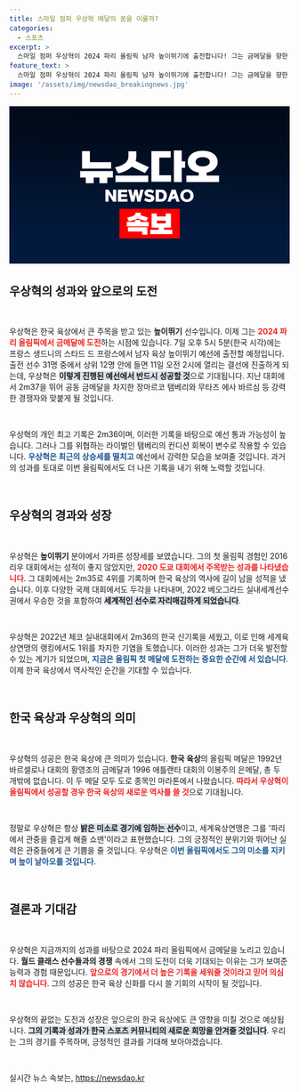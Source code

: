 ```yaml
---
title: 스마일 점퍼 우상혁 메달의 꿈을 이룰까?
categories:
  - 스포츠
excerpt: >
  스마일 점퍼 우상혁이 2024 파리 올림픽 남자 높이뛰기에 출전합니다! 그는 금메달을 향한 도전에서 기대를 모으고 있으며, 자체 최고 기록과 강력한 라이벌들을 만날 준비가 되어 있습니다. 기대하세요!
feature_text: >
  스마일 점퍼 우상혁이 2024 파리 올림픽 남자 높이뛰기에 출전합니다! 그는 금메달을 향한 도전에서 기대를 모으고 있으며, 자체 최고 기록과 강력한 라이벌들을 만날 준비가 되어 있습니다. 기대하세요!
image: '/assets/img/newsdao_breakingnews.jpg'
---
```


<p><img src="/assets/img/newsdao_breakingnews.jpg" alt="implanttips 속보" /></p>

<h2 data-ke-size="size26">우상혁의 성과와 앞으로의 도전</h2>

<p data-ke-size="size16">&nbsp;</p>

<p>우상혁은 한국 육상에서 큰 주목을 받고 있는 <b>높이뛰기</b> 선수입니다. 이제 그는 <b><span style="color: #ee2323;">2024 파리 올림픽에서 금메달에 도전</span></b>하는 시점에 있습니다. 7일 오후 5시 5분(한국 시각)에는 프랑스 생드니의 스타드 드 프랑스에서 남자 육상 높이뛰기 예선에 출전할 예정입니다. 출전 선수 31명 중에서 상위 12명 안에 들면 11일 오전 2시에 열리는 결선에 진출하게 되는데, 우상혁은 <b><span style="background-color: #21538527;">이렇게 진행된 예선에서 반드시 성공할 것</span></b>으로 기대됩니다. 지난 대회에서 2m37을 뛰어 공동 금메달을 차지한 장마르코 탬베리와 무타즈 에사 바르심 등 강력한 경쟁자와 맞붙게 될 것입니다.</p>

<p data-ke-size="size16">&nbsp;</p>

<p>우상혁의 개인 최고 기록은 2m36이며, 이러한 기록을 바탕으로 예선 통과 가능성이 높습니다. 그러나 그를 위협하는 라이벌인 탬베리의 컨디션 회복이 변수로 작용할 수 있습니다. <b><span style="color: #1a5490;">우상혁은 최근의 상승세를 떨치고</span></b> 예선에서 강력한 모습을 보여줄 것입니다. 과거의 성과를 토대로 이번 올림픽에서도 더 나은 기록을 내기 위해 노력할 것입니다.</p>

<p data-ke-size="size16">&nbsp;</p>

<h2 data-ke-size="size26">우상혁의 경과와 성장</h2>

<p data-ke-size="size16">&nbsp;</p>

<p>우상혁은 <b>높이뛰기</b> 분야에서 가파른 성장세를 보였습니다. 그의 첫 올림픽 경험인 2016 리우 대회에서는 성적이 좋지 않았지만, <b><span style="color: #ee2323;">2020 도쿄 대회에서 주목받는 성과를 나타냈습니다</span></b>. 그 대회에서는 2m35로 4위를 기록하며 한국 육상의 역사에 길이 남을 성적을 냈습니다. 이후 다양한 국제 대회에서도 두각을 나타내며, 2022 베오그라드 실내세계선수권에서 우승한 것을 포함하여 <b><span style="background-color: #21538527;">세계적인 선수로 자리매김하게 되었습니다</span></b>.</p>

<p data-ke-size="size16">&nbsp;</p>

<p>우상혁은 2022년 체코 실내대회에서 2m36의 한국 신기록을 세웠고, 이로 인해 세계육상연맹의 랭킹에서도 1위를 차지한 기염을 토했습니다. 이러한 성과는 그가 더욱 발전할 수 있는 계기가 되었으며, <b><span style="color: #1a5490;">지금은 올림픽 첫 메달에 도전하는 중요한 순간에 서 있습니다</span></b>. 이제 한국 육상에서 역사적인 순간을 기대할 수 있습니다.</p>

<p data-ke-size="size16">&nbsp;</p>

<h2 data-ke-size="size26">한국 육상과 우상혁의 의미</h2>

<p data-ke-size="size16">&nbsp;</p>

<p>우상혁의 성공은 한국 육상에 큰 의미가 있습니다. <b>한국 육상</b>의 올림픽 메달은 1992년 바르셀로나 대회의 황영조의 금메달과 1996 애틀랜타 대회의 이봉주의 은메달, 총 두 개밖에 없습니다. 이 두 메달 모두 도로 종목인 마라톤에서 나왔습니다. <b><span style="color: #ee2323;">따라서 우상혁이 올림픽에서 성공할 경우 한국 육상의 새로운 역사를 쓸 것</span></b>으로 기대됩니다.</p>

<p data-ke-size="size16">&nbsp;</p>

<p>정말로 우상혁은 항상 <b><span style="background-color: #21538527;">밝은 미소로 경기에 임하는 선수</span></b>이고, 세계육상연맹은 그를 '파리에서 관중을 즐겁게 해줄 쇼맨'이라고 표현했습니다. 그의 긍정적인 분위기와 뛰어난 실력은 관중들에게 큰 기쁨을 줄 것입니다. 우상혁은 <b><span style="color: #1a5490;">이번 올림픽에서도 그의 미소를 지키며 높이 날아오를 것입니다</span></b>. </p>

<p data-ke-size="size16">&nbsp;</p>

<h2 data-ke-size="size26">결론과 기대감</h2>

<p data-ke-size="size16">&nbsp;</p>

<p>우상혁은 지금까지의 성과를 바탕으로 2024 파리 올림픽에서 금메달을 노리고 있습니다. <b>월드 클래스 선수들과의 경쟁</b> 속에서 그의 도전이 더욱 기대되는 이유는 그가 보여준 능력과 경험 때문입니다. <b><span style="color: #ee2323;">앞으로의 경기에서 더 높은 기록을 세워줄 것이라고 믿어 의심치 않습니다</span></b>. 그의 성공은 한국 육상 신화를 다시 쓸 기회의 시작이 될 것입니다. </p>

<p data-ke-size="size16">&nbsp;</p>

<p>우상혁의 끝없는 도전과 성장은 앞으로의 한국 육상에도 큰 영향을 미칠 것으로 예상됩니다. <b><span style="background-color: #21538527;">그의 기록과 성과가 한국 스포츠 커뮤니티의 새로운 희망을 안겨줄 것입니다</span></b>. 우리는 그의 경기를 주목하며, 긍정적인 결과를 기대해 보아야겠습니다. </p>

<p data-ke-size="size16">&nbsp;</p>
실시간 뉴스 속보는, <a href="https://newsdao.kr" rel="dofollow">https://newsdao.kr</a>


